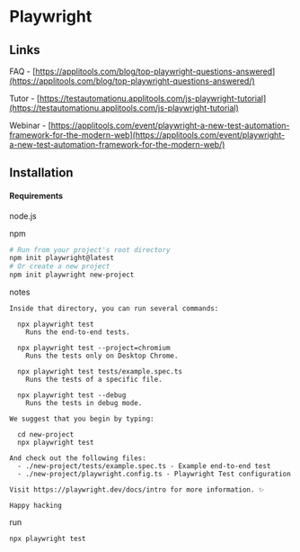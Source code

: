 # Playwright

## Links

FAQ - [https://applitools.com/blog/top-playwright-questions-answered](https://applitools.com/blog/top-playwright-questions-answered/)

Tutor - [https://testautomationu.applitools.com/js-playwright-tutorial](https://testautomationu.applitools.com/js-playwright-tutorial)

Webinar - [https://applitools.com/event/playwright-a-new-test-automation-framework-for-the-modern-web](https://applitools.com/event/playwright-a-new-test-automation-framework-for-the-modern-web/)

## Installation

#### Requirements&#x20;

node.js&#x20;

npm

```bash
# Run from your project's root directory
npm init playwright@latest
# Or create a new project
npm init playwright new-project
```

notes

```
Inside that directory, you can run several commands:

  npx playwright test
    Runs the end-to-end tests.

  npx playwright test --project=chromium
    Runs the tests only on Desktop Chrome.

  npx playwright test tests/example.spec.ts
    Runs the tests of a specific file.

  npx playwright test --debug
    Runs the tests in debug mode.

We suggest that you begin by typing:

  cd new-project
  npx playwright test

And check out the following files:
  - ./new-project/tests/example.spec.ts - Example end-to-end test
  - ./new-project/playwright.config.ts - Playwright Test configuration

Visit https://playwright.dev/docs/intro for more information. ✨

Happy hacking
```

run

```
npx playwright test
```
